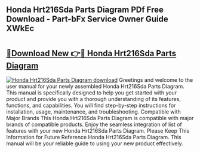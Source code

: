 ## Honda Hrt216Sda Parts Diagram PDf Free Download - Part-bFx Service Owner Guide XWkEc

# <h2><a href="http://dfhl3r7.blite.top/?on=Honda+Hrt216Sda+Parts+Diagram">🔗Download New 👉🔴 Honda Hrt216Sda Parts Diagram</a></h2>

[![Honda Hrt216Sda Parts Diagram download](https://i.imgur.com/lujVjoI.png)](http://dfhl3r7.blite.top/?on=Honda+Hrt216Sda+Parts+Diagram)
Greetings and welcome to the user manual for your newly assembled Honda Hrt216Sda Parts Diagram. This manual is specifically designed to help you get started with your product and provide you with a thorough understanding of its features, functions, and capabilities. You will find step-by-step instructions for installation, usage, maintenance, and troubleshooting. Compatible with Major Brands This Honda Hrt216Sda Parts Diagram is compatible with major brands of compatible products. Enjoy the seamless integration of list of features with your new Honda Hrt216Sda Parts Diagram. Please Keep This Information for Future Reference Honda Hrt216Sda Parts Diagram. This manual will be your reliable guide to using your new product effectively.

